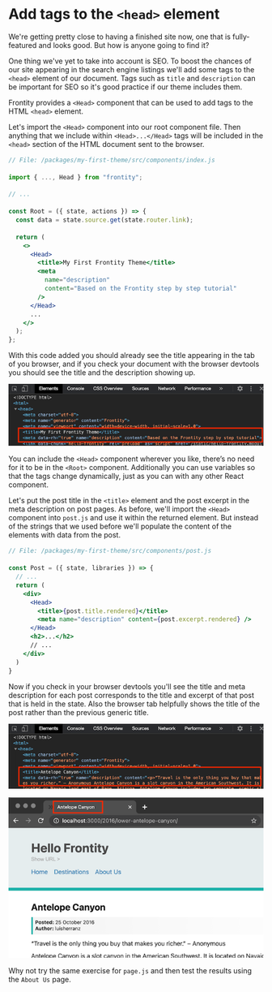 # Add tags to the `<head>` element

We're getting pretty close to having a finished site now, one that is fully-featured and looks good. But how is anyone going to find it?

One thing we've yet to take into account is SEO. To boost the chances of our site appearing in the search engine listings we'll add some tags to the `<head>` element of our document. Tags such as `title` and `description` can be important for SEO so it's good practice if our theme includes them.

Frontity provides a `<Head>` component that can be used to add tags to the HTML `<head>` element.

Let's import the `<Head>` component into our root component file. Then anything that we include within `<Head>...</Head>` tags will be included in the `<head>` section of the HTML document sent to the browser.

```jsx
// File: /packages/my-first-theme/src/components/index.js

import { ..., Head } from "frontity";

// ...

const Root = ({ state, actions }) => {
  const data = state.source.get(state.router.link);

  return (
    <>
      <Head>
        <title>My First Frontity Theme</title>
        <meta
          name="description"
          content="Based on the Frontity step by step tutorial"
        />
      </Head>
      ...
    </>
  );
};
```

With this code added you should already see the title appearing in the tab of you browser, and if you check your document with the browser devtools you should see the title and the description showing up.

<p>
  <img alt="Frontity in the console" src="../assets/part7img3.png" width="664">
</p>

You can include the `<Head>` component wherever you like, there’s no need for it to be in the `<Root>` component. Additionally you can use variables so that the tags change dynamically, just as you can with any other React component.

Let's put the post title in the `<title>` element and the post excerpt in the meta description on post pages. As before, we'll import the `<Head>` component into `post.js` and use it within the returned element. But instead of the strings that we used before we'll populate the content of the elements with data from the post.

```jsx
// File: /packages/my-first-theme/src/components/post.js

const Post = ({ state, libraries }) => {
  // ...
  return (
    <div>
      <Head>
        <title>{post.title.rendered}</title>
        <meta name="description" content={post.excerpt.rendered} />
      </Head>
      <h2>...</h2>
      // ...
    </div>
  )
}
```

Now if you check in your browser devtools you'll see the title and meta description for each post corresponds to the title and excerpt of that post that is held in the state. Also the browser tab helpfully shows the title of the post rather than the previous generic title.

<p>
  <img alt="Frontity in the console" src="../assets/part7img4.png" width="664">
</p>

<p>
  <img alt="Frontity in the browser" src="../assets/part7img5.png" width="659">
</p>

Why not try the same exercise for `page.js` and then test the results using the `About Us` page.
